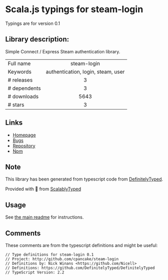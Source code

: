 
# Scala.js typings for steam-login

Typings are for version 0.1

## Library description:
Simple Connect / Express Steam authentication library.

|                    |                 |
| ------------------ | :-------------: |
| Full name          | steam-login |
| Keywords           | authentication, login, steam, user |
| # releases         | 3 |
| # dependents       | 3 |
| # downloads        | 5643 |
| # stars            | 3 |

## Links
- [Homepage](http://github.com/cpancake/steam-login)
- [Bugs](https://github.com/cpancake/steam-login/issues)
- [Repository](https://github.com/cpancake/steam-login)
- [Npm](https://www.npmjs.com/package/steam-login)
    


## Note
This library has been generated from typescript code from [DefinitelyTyped](https://definitelytyped.org).

Provided with :purple_heart: from [ScalablyTyped](https://github.com/oyvindberg/ScalablyTyped)

## Usage
See [the main readme](../../readme.md) for instructions.

## Comments

These comments are from the typescript definitions and might be useful:
```
// Type definitions for steam-login 0.1
// Project: http://github.com/cpancake/steam-login
// Definitions by: Nick Winans <https://github.com/Nicell>
// Definitions: https://github.com/DefinitelyTyped/DefinitelyTyped
// TypeScript Version: 2.2

```

